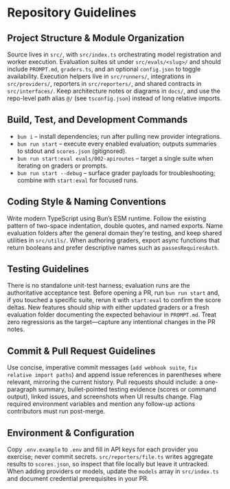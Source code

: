 # Repository Guidelines

## Project Structure & Module Organization

Source lives in `src/`, with `src/index.ts` orchestrating model registration and
worker execution. Evaluation suites sit under `src/evals/<slug>/` and should
include `PROMPT.md`, `graders.ts`, and an optional `config.json` to toggle
availability. Execution helpers live in `src/runners/`, integrations in
`src/providers/`, reporters in `src/reporters/`, and shared contracts in
`src/interfaces/`. Keep architecture notes or diagrams in `docs/`, and use the
repo-level path alias `@/` (see `tsconfig.json`) instead of long relative imports.

## Build, Test, and Development Commands

- `bun i` – install dependencies; run after pulling new provider integrations.
- `bun run start` – execute every enabled evaluation; outputs summaries to
stdout and `scores.json` (gitignored).
- `bun run start:eval evals/002-apiroutes` – target a single suite when
iterating on graders or prompts.
- `bun run start --debug` – surface grader payloads for troubleshooting; combine
with `start:eval` for focused runs.

## Coding Style & Naming Conventions

Write modern TypeScript using Bun’s ESM runtime. Follow the existing pattern of
two-space indentation, double quotes, and named exports. Name evaluation folders
after the general domain they're testing, and keep shared utilities in
`src/utils/`. When authoring graders, export async functions that return
booleans and prefer descriptive names such as `passesRequiresAuth`.

## Testing Guidelines

There is no standalone unit-test harness; evaluation runs are the authoritative
acceptance test. Before opening a PR, run `bun run start` and, if you touched a
specific suite, rerun it with `start:eval` to confirm the score deltas. New
features should ship with either updated graders or a fresh evaluation folder
documenting the expected behaviour in `PROMPT.md`. Treat zero regressions as the
target—capture any intentional changes in the PR notes.

## Commit & Pull Request Guidelines

Use concise, imperative commit messages (`add webhook suite`,
`fix relative import paths`) and append issue references in parentheses where
relevant, mirroring the current history. Pull requests should include: a
one-paragraph summary, bullet-pointed testing evidence
(scores or command output), linked issues, and screenshots when UI results
change. Flag required environment variables and mention any follow-up actions
contributors must run post-merge.

## Environment & Configuration

Copy `.env.example` to `.env` and fill in API keys for each provider you
exercise; never commit secrets. `src/reporters/file.ts` writes aggregate results
to `scores.json`, so inspect that file locally but leave it untracked. When
adding providers or models, update the `models` array in `src/index.ts` and
document credential prerequisites in your PR.
